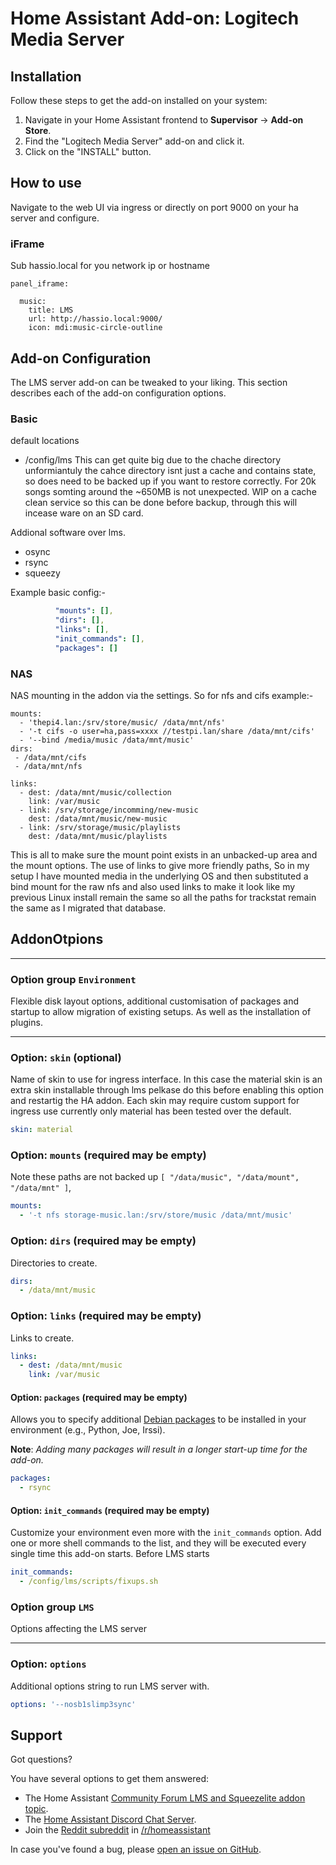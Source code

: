 # Home Assistant Add-on: Logitech Media Server

## Installation

Follow these steps to get the add-on installed on your system:

1. Navigate in your Home Assistant frontend to **Supervisor** -> **Add-on Store**.
2. Find the "Logitech Media Server" add-on and click it.
3. Click on the "INSTALL" button.

## How to use

Navigate to the web UI via ingress or directly on port 9000 on your ha server and configure.

### iFrame

Sub hassio.local for you network ip or hostname

```
panel_iframe:

  music:
    title: LMS
    url: http://hassio.local:9000/
    icon: mdi:music-circle-outline
```

## Add-on Configuration

The LMS server add-on can be tweaked to your liking. This section
describes each of the add-on configuration options.

### Basic

default locations
 - /config/lms
This can get quite big due to the chache directory unformiantuly the cahce directory isnt just a cache and contains state, so does need to be backed up if you want to restore correctly. For 20k songs somting around the ~650MB is not unexpected. WIP on a cache clean service so this can be done before backup, through this will incease ware on an SD card.

Addional software over lms.
 - osync
 - rsync
 - squeezy

Example basic config:-

```yaml
          "mounts": [],
          "dirs": [],
          "links": [],
          "init_commands": [],
          "packages": []
```

### NAS

NAS mounting in the addon via the settings. So for nfs and cifs example:-

```
mounts:
  - 'thepi4.lan:/srv/store/music/ /data/mnt/nfs'
  - '-t cifs -o user=ha,pass=xxxx //testpi.lan/share /data/mnt/cifs'
  - '--bind /media/music /data/mnt/music'
dirs:
 - /data/mnt/cifs
 - /data/mnt/nfs

links:
  - dest: /data/mnt/music/collection
    link: /var/music
  - link: /srv/storage/incomming/new-music
    dest: /data/mnt/music/new-music
  - link: /srv/storage/music/playlists
    dest: /data/mnt/music/playlists
```
This is all to make sure the mount point exists in an unbacked-up area and the mount options. The  use of links to give more friendly paths,
So in my setup I have mounted media in the underlying OS and then substituted a bind mount for the raw nfs and also used links to make it look like my previous Linux install remain the same so all the paths for trackstat remain the same as I migrated that database.

## AddonOtpions
---

### Option group `Environment`

Flexible disk layout options, additional customisation of packages and startup to allow migration of existing setups.  As well as the installation of plugins.

---

### Option: `skin` (optional)

Name of skin to use for ingress interface.  In this case the material skin is an extra skin installable through lms pelkase do this before enabling this option and restartig the HA addon.  Each skin may require custom support for ingress use currently only material has been tested over the default.

```yaml
skin: material
```

### Option: `mounts` (required may be empty)

Note these paths are not backed up ```[ "/data/music", "/data/mount", "/data/mnt" ]```,

```yaml
mounts:
  - '-t nfs storage-music.lan:/srv/store/music /data/mnt/music'
```

### Option: `dirs` (required may be empty)

Directories to create.

```yaml
dirs:
  - /data/mnt/music
```

### Option: `links` (required may be empty)

Links to create.

```yaml
links:
  - dest: /data/mnt/music
    link: /var/music
```

#### Option: `packages` (required may be empty)

Allows you to specify additional [Debian packages][debian-packages] to be
installed in your environment (e.g., Python, Joe, Irssi).

**Note**: _Adding many packages will result in a longer start-up
time for the add-on._

```yaml
packages:
  - rsync
```
#### Option: `init_commands` (required may be empty)

Customize your environment even more with the `init_commands` option.
Add one or more shell commands to the list, and they will be executed every
single time this add-on starts. Before LMS starts

```yaml
init_commands:
  - /config/lms/scripts/fixups.sh
```

### Option group `LMS`

Options affecting the LMS server

---

### Option: `options`

Additional options string to run LMS server with.

```yaml
options: '--nosb1slimp3sync'
```

## Support

Got questions?

You have several options to get them answered:

- The Home Assistant [Community Forum LMS and Squeezelite addon topic][forum].
- The [Home Assistant Discord Chat Server][discord].
- Join the [Reddit subreddit][reddit] in [/r/homeassistant][reddit]

In case you've found a bug, please [open an issue on GitHub][issues].

[debian-packages]: https://packages.debian.org/

[lms]: https://forums.slimdevices.com/
[forum]: https://community.home-assistant.io/t/home-assistant-community-addon-logitech-media-server-lms/338137
[issues]: https://github.com/pssc/ha-addon-lms/issues
[repository]: https://github.com/pssc/ha-addon-lms

[discord]: https://discord.gg/c5DvZ4e
[reddit]: https://reddit.com/r/homeassistant
